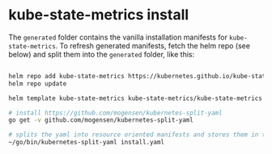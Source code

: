 # kube-state-metrics install

The `generated` folder contains the vanilla installation manifests for `kube-state-metrics`. To refresh generated manifests, fetch the helm repo (see below) and split them into the `generated` folder, like this:

```bash

helm repo add kube-state-metrics https://kubernetes.github.io/kube-state-metrics
helm repo update

helm template kube-state-metrics kube-state-metrics/kube-state-metrics >install.yaml

# install https://github.com/mogensen/kubernetes-split-yaml
go get -v github.com/mogensen/kubernetes-split-yaml

# splits the yaml into resource oriented manifests and stores them in the `generated` folder
~/go/bin/kubernetes-split-yaml install.yaml

```
